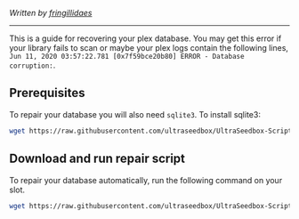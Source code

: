 *Written by [fringillidaes](https://github.com/fringillidaes)*

***

This is a guide for recovering your plex database. You may get this error if your library fails to scan or maybe your plex logs contain the following lines, `Jun 11, 2020 03:57:22.781 [0x7f59bce20b80] ERROR - Database corruption:`. 

## Prerequisites

To repair your database you will also need `sqlite3`. To install sqlite3:

```sh
wget https://raw.githubusercontent.com/ultraseedbox/UltraSeedbox-Scripts/master/Language%20Installers/sqlite-installer.sh && bash sqlite-installer.sh
```

## Download and run repair script

To repair your database automatically, run the following command on your slot.

```sh
wget https://raw.githubusercontent.com/ultraseedbox/UltraSeedbox-Scripts/master/Plex/plex-database-repair.sh && bash plex-database-repair.sh
```